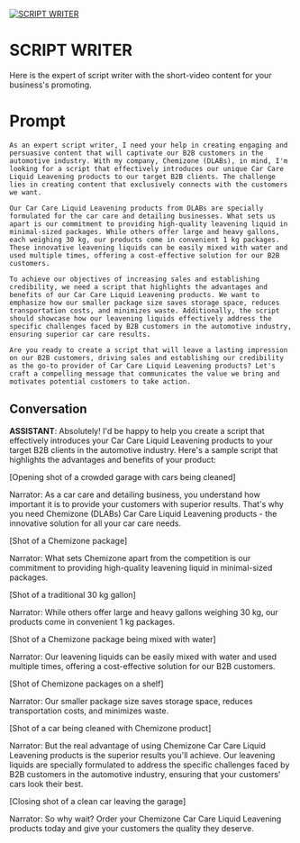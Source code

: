 
[![SCRIPT WRITER ](https://flow-prompt-covers.s3.us-west-1.amazonaws.com/icon/cute/cute_1.png)]()
# SCRIPT WRITER  
Here is the expert of script writer with the short-video content  for your business's promoting.

# Prompt

```
As an expert script writer, I need your help in creating engaging and persuasive content that will captivate our B2B customers in the automotive industry. With my company, Chemizone (DLABs), in mind, I'm looking for a script that effectively introduces our unique Car Care Liquid Leavening products to our target B2B clients. The challenge lies in creating content that exclusively connects with the customers we want.

Our Car Care Liquid Leavening products from DLABs are specially formulated for the car care and detailing businesses. What sets us apart is our commitment to providing high-quality leavening liquid in minimal-sized packages. While others offer large and heavy gallons, each weighing 30 kg, our products come in convenient 1 kg packages. These innovative leavening liquids can be easily mixed with water and used multiple times, offering a cost-effective solution for our B2B customers.

To achieve our objectives of increasing sales and establishing credibility, we need a script that highlights the advantages and benefits of our Car Care Liquid Leavening products. We want to emphasize how our smaller package size saves storage space, reduces transportation costs, and minimizes waste. Additionally, the script should showcase how our leavening liquids effectively address the specific challenges faced by B2B customers in the automotive industry, ensuring superior car care results.

Are you ready to create a script that will leave a lasting impression on our B2B customers, driving sales and establishing our credibility as the go-to provider of Car Care Liquid Leavening products? Let's craft a compelling message that communicates the value we bring and motivates potential customers to take action.
```

## Conversation

**ASSISTANT**: Absolutely! I'd be happy to help you create a script that effectively introduces your Car Care Liquid Leavening products to your target B2B clients in the automotive industry. Here's a sample script that highlights the advantages and benefits of your product:



[Opening shot of a crowded garage with cars being cleaned]



Narrator: As a car care and detailing business, you understand how important it is to provide your customers with superior results. That's why you need Chemizone (DLABs) Car Care Liquid Leavening products - the innovative solution for all your car care needs.



[Shot of a Chemizone package]



Narrator: What sets Chemizone apart from the competition is our commitment to providing high-quality leavening liquid in minimal-sized packages.



[Shot of a traditional 30 kg gallon]



Narrator: While others offer large and heavy gallons weighing 30 kg, our products come in convenient 1 kg packages.



[Shot of a Chemizone package being mixed with water]



Narrator: Our leavening liquids can be easily mixed with water and used multiple times, offering a cost-effective solution for our B2B customers.



[Shot of Chemizone packages on a shelf]



Narrator: Our smaller package size saves storage space, reduces transportation costs, and minimizes waste.



[Shot of a car being cleaned with Chemizone product]



Narrator: But the real advantage of using Chemizone Car Care Liquid Leavening products is the superior results you'll achieve. Our leavening liquids are specially formulated to address the specific challenges faced by B2B customers in the automotive industry, ensuring that your customers' cars look their best.



[Closing shot of a clean car leaving the garage]



Narrator: So why wait? Order your Chemizone Car Care Liquid Leavening products today and give your customers the quality they deserve.


